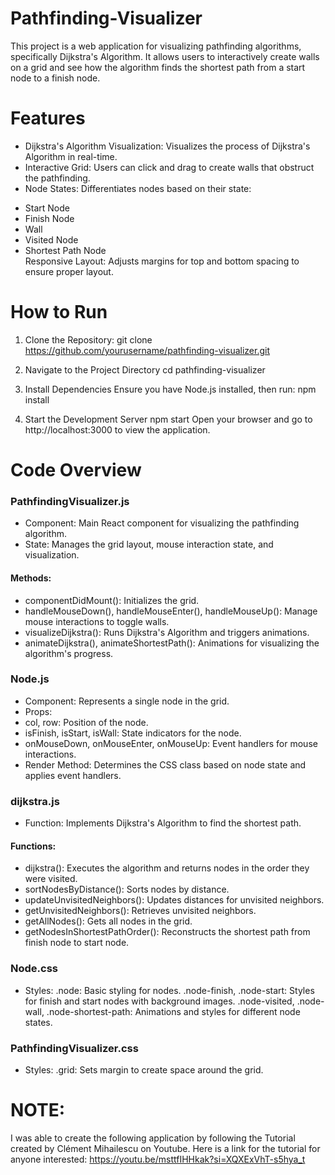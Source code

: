 # Pathfinding-Visualizer
This project is a web application for visualizing pathfinding algorithms, specifically Dijkstra's Algorithm. It allows users to interactively create walls on a grid and see how the algorithm finds the shortest path from a start node to a finish node.

# Features
- Dijkstra's Algorithm Visualization: Visualizes the process of Dijkstra's Algorithm in real-time.
- Interactive Grid: Users can click and drag to create walls that obstruct the pathfinding.
- Node States: Differentiates nodes based on their state:
* Start Node
* Finish Node
* Wall
* Visited Node
* Shortest Path Node  
Responsive Layout: Adjusts margins for top and bottom spacing to ensure proper layout.

# How to Run
1. Clone the Repository:
git clone https://github.com/yourusername/pathfinding-visualizer.git

2. Navigate to the Project Directory
cd pathfinding-visualizer

3. Install Dependencies
Ensure you have Node.js installed, then run:
npm install

4. Start the Development Server
npm start
Open your browser and go to http://localhost:3000 to view the application.

# Code Overview
### PathfindingVisualizer.js
- Component: Main React component for visualizing the pathfinding algorithm.
- State: Manages the grid layout, mouse interaction state, and visualization.
#### Methods:
- componentDidMount(): Initializes the grid.
- handleMouseDown(), handleMouseEnter(), handleMouseUp(): Manage mouse interactions to toggle walls.
- visualizeDijkstra(): Runs Dijkstra's Algorithm and triggers animations.
- animateDijkstra(), animateShortestPath(): Animations for visualizing the algorithm's progress.


### Node.js
- Component: Represents a single node in the grid.
- Props:
- col, row: Position of the node.
- isFinish, isStart, isWall: State indicators for the node.
- onMouseDown, onMouseEnter, onMouseUp: Event handlers for mouse interactions.
- Render Method: Determines the CSS class based on node state and applies event handlers.


### dijkstra.js
- Function: Implements Dijkstra's Algorithm to find the shortest path.
#### Functions:
- dijkstra(): Executes the algorithm and returns nodes in the order they were visited.
- sortNodesByDistance(): Sorts nodes by distance.
- updateUnvisitedNeighbors(): Updates distances for unvisited neighbors.
- getUnvisitedNeighbors(): Retrieves unvisited neighbors.
- getAllNodes(): Gets all nodes in the grid.
- getNodesInShortestPathOrder(): Reconstructs the shortest path from finish node to start node.


### Node.css
- Styles:
.node: Basic styling for nodes.
.node-finish, .node-start: Styles for finish and start nodes with background images.
.node-visited, .node-wall, .node-shortest-path: Animations and styles for different node states.


### PathfindingVisualizer.css
- Styles:
.grid: Sets margin to create space around the grid.

# NOTE: 
I was able to create the following application by following the Tutorial created by Clément Mihailescu on Youtube. Here is a link for the tutorial for anyone interested: https://youtu.be/msttfIHHkak?si=XQXExVhT-s5hya_t

